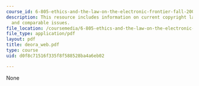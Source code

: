 ```yaml
---
course_id: 6-805-ethics-and-the-law-on-the-electronic-frontier-fall-2005
description: This resource includes information on current copyright laws, google,
  and comparable issues.
file_location: /coursemedia/6-805-ethics-and-the-law-on-the-electronic-frontier-fall-2005/d0f8c71516f335f8f588528ba4a6eb02_deora_web.pdf
file_type: application/pdf
layout: pdf
title: deora_web.pdf
type: course
uid: d0f8c71516f335f8f588528ba4a6eb02

---
```

None